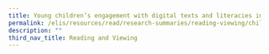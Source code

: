 ```yaml
---
title: Young children’s engagement with digital texts and literacies in the home
permalink: /elis/resources/read/research-summaries/reading-viewing/children-engagement-digital-texts-literacies/
description: ""
third_nav_title: Reading and Viewing
---
```

